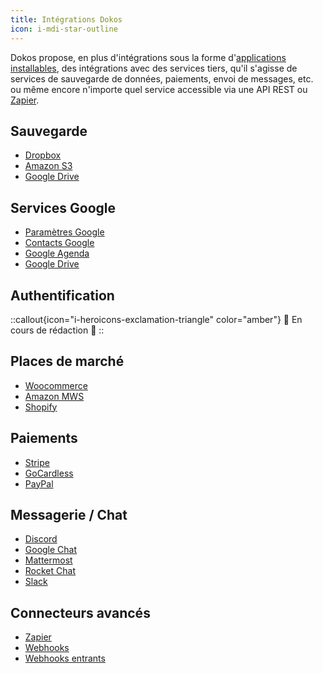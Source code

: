 ```yaml
---
title: Intégrations Dokos
icon: i-mdi-star-outline
---
```


Dokos propose, en plus d'intégrations sous la forme d'[applications installables](/integrations), des intégrations avec des services tiers, qu'il s'agisse de services de sauvegarde de données, paiements, envoi de messages, etc. ou même encore n'importe quel service accessible via une API REST ou [Zapier](/integrations/zapier).


## Sauvegarde

- [Dropbox](/dokos/integrations/dropbox)
- [Amazon S3](/dokos/integrations/amazon-s3)
- [Google Drive](/dokos/integrations/google-drive)


## Services Google

- [Paramètres Google](/dokos/integrations/google)
- [Contacts Google](/dokos/integrations/google-contacts)
- [Google Agenda](/dokos/integrations/google-calendar)
- [Google Drive](/dokos/integrations/google-drive)


## Authentification

::callout{icon="i-heroicons-exclamation-triangle" color="amber"}
:construction: En cours de rédaction :construction:
::


## Places de marché

- [Woocommerce](/integrations/woocommerce)
- [Amazon MWS](/dokos/integrations/amazon-mws)
- [Shopify](/dokos/integrations/shopify)


## Paiements

- [Stripe](/integrations/payments/stripe)
- [GoCardless](/integrations/payments/gocardless)
- [PayPal](/integrations/payments/paypal)


## Messagerie / Chat
- [Discord](/dokos/integrations/discord)
- [Google Chat](/dokos/integrations/google-chat)
- [Mattermost](/dokos/integrations/mattermost)
- [Rocket Chat](/dokos/integrations/rocket-chat)
- [Slack](/dokos/integrations/slack)


## Connecteurs avancés

- [Zapier](/dokos/integrations/zapier)
- [Webhooks](/dodock/fonctionnalites/webhooks)
- [Webhooks entrants](/dokos/integrations/incoming-webhook-url)
